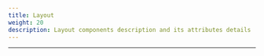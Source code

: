 ```yaml
---
title: Layout
weight: 20
description: Layout components description and its attributes details
---
```


---
